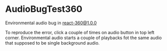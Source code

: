 # AudioBugTest360
Environmental audio bug in react-360@1.0.0

To reproduce the error, click a couple of times on audio button in top left corner. Environmental audio starts a couple of playbacks fot the same audio that supposed to be single background audio.
